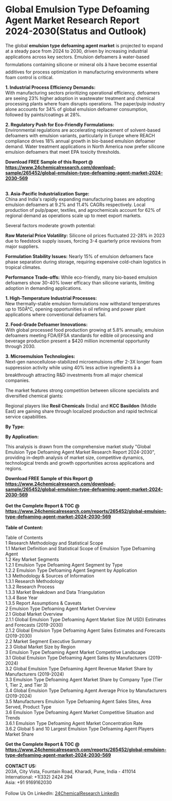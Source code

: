 <h1>Global Emulsion Type Defoaming Agent Market Research Report 2024-2030(Status and Outlook)</h1><p>The global <strong>emulsion type defoaming agent market</strong> is projected to expand at a steady pace from 2024 to 2030, driven by increasing industrial applications across key sectors. Emulsion defoamers â water-based formulations containing silicone or mineral oils â have become essential additives for process optimization in manufacturing environments where foam control is critical.</p><p><strong>1. Industrial Process Efficiency Demands:</strong><br>
With manufacturing sectors prioritizing operational efficiency, defoamers are seeing 23% higher adoption in wastewater treatment and chemical processing plants where foam disrupts operations. The paper/pulp industry alone accounts for 34% of global emulsion defoamer consumption, followed by paints/coatings at 28%.</p><p><strong>2. Regulatory Push for Eco-Friendly Formulations:</strong><br>
Environmental regulations are accelerating replacement of solvent-based defoamers with emulsion variants, particularly in Europe where REACH compliance drives 18% annual growth in bio-based emulsion defoamer demand. Water treatment applications in North America now prefer silicone emulsion defoamers that meet EPA toxicity thresholds.</p><div><b>Download FREE Sample of this Report @ 
            <a href="https://www.24chemicalresearch.com/download-sample/265452/global-emulsion-type-defoaming-agent-market-2024-2030-569">
            https://www.24chemicalresearch.com/download-sample/265452/global-emulsion-type-defoaming-agent-market-2024-2030-569</a></b></div><br><p><strong>3. Asia-Pacific Industrialization Surge:</strong><br>
China and India's rapidly expanding manufacturing bases are adopting emulsion defoamers at 9.2% and 11.4% CAGRs respectively. Local production of pulp/paper, textiles, and agrochemicals account for 62% of regional demand as operations scale up to meet export markets.</p><p>Several factors moderate growth potential:</p><p><strong>Raw Material Price Volatility:</strong> Silicone oil prices fluctuated 22-28% in 2023 due to feedstock supply issues, forcing 3-4 quarterly price revisions from major suppliers.</p><p><strong>Formulation Stability Issues:</strong> Nearly 15% of emulsion defoamers face phase separation during storage, requiring expensive cold-chain logistics in tropical climates.</p><p><strong>Performance Trade-offs:</strong> While eco-friendly, many bio-based emulsion defoamers show 30-40% lower efficacy than silicone variants, limiting adoption in demanding applications.</p><p><strong>1. High-Temperature Industrial Processes:</strong><br>
New thermally-stable emulsion formulations now withstand temperatures up to 150Â°C, opening opportunities in oil refining and power plant applications where conventional defoamers fail.</p><p><strong>2. Food-Grade Defoamer Innovations:</strong><br>
With global processed food production growing at 5.8% annually, emulsion defoamers meeting FDA/EFSA standards for edible oil processing and beverage production present a $420 million incremental opportunity through 2030.</p><p><strong>3. Microemulsion Technologies:</strong><br>
Next-gen nanocellulose-stabilized microemulsions offer 2-3X longer foam suppression activity while using 40% less active ingredients â a breakthrough attracting R&amp;D investments from all major chemical companies.</p><p>The market features strong competition between silicone specialists and diversified chemical giants:</p><p>Regional players like <strong>Resil Chemicals</strong> (India) and <strong>KCC Basildon</strong> (Middle East) are gaining share through localized production and rapid technical service capabilities.</p><p><strong>By Type:</strong></p><p><strong>By Application:</strong></p><p>This analysis is drawn from the comprehensive market study "Global Emulsion Type Defoaming Agent Market Research Report 2024-2030", providing in-depth analysis of market size, competitive dynamics, technological trends and growth opportunities across applications and regions.</p><div><b>Download FREE Sample of this Report @ 
            <a href="https://www.24chemicalresearch.com/download-sample/265452/global-emulsion-type-defoaming-agent-market-2024-2030-569">
            https://www.24chemicalresearch.com/download-sample/265452/global-emulsion-type-defoaming-agent-market-2024-2030-569</a></b></div><br><div><b>Get the Complete Report & TOC @ 
            <a href="https://www.24chemicalresearch.com/reports/265452/global-emulsion-type-defoaming-agent-market-2024-2030-569">
            https://www.24chemicalresearch.com/reports/265452/global-emulsion-type-defoaming-agent-market-2024-2030-569</a></b></div><br>
            <b>Table of Content:</b><p>Table of Contents<br />
1 Research Methodology and Statistical Scope<br />
1.1 Market Definition and Statistical Scope of Emulsion Type Defoaming Agent<br />
1.2 Key Market Segments<br />
1.2.1 Emulsion Type Defoaming Agent Segment by Type<br />
1.2.2 Emulsion Type Defoaming Agent Segment by Application<br />
1.3 Methodology & Sources of Information<br />
1.3.1 Research Methodology<br />
1.3.2 Research Process<br />
1.3.3 Market Breakdown and Data Triangulation<br />
1.3.4 Base Year<br />
1.3.5 Report Assumptions & Caveats<br />
2 Emulsion Type Defoaming Agent Market Overview<br />
2.1 Global Market Overview<br />
2.1.1 Global Emulsion Type Defoaming Agent Market Size (M USD) Estimates and Forecasts (2019-2030)<br />
2.1.2 Global Emulsion Type Defoaming Agent Sales Estimates and Forecasts (2019-2030)<br />
2.2 Market Segment Executive Summary<br />
2.3 Global Market Size by Region<br />
3 Emulsion Type Defoaming Agent Market Competitive Landscape<br />
3.1 Global Emulsion Type Defoaming Agent Sales by Manufacturers (2019-2024)<br />
3.2 Global Emulsion Type Defoaming Agent Revenue Market Share by Manufacturers (2019-2024)<br />
3.3 Emulsion Type Defoaming Agent Market Share by Company Type (Tier 1, Tier 2, and Tier 3)<br />
3.4 Global Emulsion Type Defoaming Agent Average Price by Manufacturers (2019-2024)<br />
3.5 Manufacturers Emulsion Type Defoaming Agent Sales Sites, Area Served, Product Type<br />
3.6 Emulsion Type Defoaming Agent Market Competitive Situation and Trends<br />
3.6.1 Emulsion Type Defoaming Agent Market Concentration Rate<br />
3.6.2 Global 5 and 10 Largest Emulsion Type Defoaming Agent Players Market Share </p><div><b>Get the Complete Report & TOC @ 
            <a href="https://www.24chemicalresearch.com/reports/265452/global-emulsion-type-defoaming-agent-market-2024-2030-569">
            https://www.24chemicalresearch.com/reports/265452/global-emulsion-type-defoaming-agent-market-2024-2030-569</a></b></div><br><b>CONTACT US:</b><br>
            203A, City Vista, Fountain Road, Kharadi, Pune, India - 411014<br>
            International: +1(332) 2424 294<br>
            Asia: +91 9169162030 <br><br>
            Follow Us On LinkedIn: <a href="https://www.linkedin.com/company/24chemicalresearch/">24ChemicalResearch LinkedIn</a>